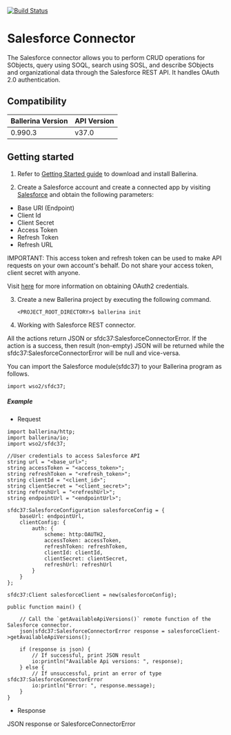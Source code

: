 [![Build Status](https://travis-ci.org/wso2-ballerina/module-salesforce.svg?branch=master)](https://travis-ci.org/wso2-ballerina/module-salesforce)

# Salesforce Connector

The Salesforce connector allows you to perform CRUD operations for SObjects, query using SOQL, search using SOSL, and
describe SObjects and organizational data through the Salesforce REST API. It handles OAuth 2.0 authentication.

## Compatibility

| Ballerina Version  | API Version  |
| ------------------ | ------------ |
| 0.990.3            |   v37.0      |
 

## Getting started

1. Refer to [Getting Started guide](https://ballerina.io/learn/getting-started/) to download and install Ballerina.

2. Create a Salesforce account and create a connected app by visiting [Salesforce](https://www.salesforce.com) 
and obtain the following parameters:
* Base URl (Endpoint)
* Client Id
* Client Secret
* Access Token
* Refresh Token
* Refresh URL

IMPORTANT: This access token and refresh token can be used to make API requests on your own account's behalf. 
Do not share your access token, client secret with anyone.

Visit [here](https://help.salesforce.com/articleView?id=remoteaccess_authenticate_overview.htm) 
for more information on obtaining OAuth2 credentials.

3. Create a new Ballerina project by executing the following command.

   ```shell
   <PROJECT_ROOT_DIRECTORY>$ ballerina init
   ```

4. Working with Salesforce REST connector.

All the actions return JSON or sfdc37:SalesforceConnectorError. If the action is a success, 
then result (non-empty) JSON will be returned while the sfdc37:SalesforceConnectorError will be null and vice-versa.

You can import the Salesforce module(sfdc37) to your Ballerina program as follows.

```ballerina
import wso2/sfdc37;
```

##### Example
 * Request

```ballerina
import ballerina/http;
import ballerina/io;
import wso2/sfdc37;

//User credentials to access Salesforce API
string url = "<base_url>";
string accessToken = "<access_token>";
string refreshToken = "<refresh_token>";
string clientId = "<client_id>";
string clientSecret = "<client_secret>";
string refreshUrl = "<refreshUrl>";
string endpointUrl = "<endpointUrl>";

sfdc37:SalesforceConfiguration salesforceConfig = {
    baseUrl: endpointUrl,
    clientConfig: {
        auth: {
            scheme: http:OAUTH2,
            accessToken: accessToken,
            refreshToken: refreshToken,
            clientId: clientId,
            clientSecret: clientSecret,
            refreshUrl: refreshUrl
        }
    }
};

sfdc37:Client salesforceClient = new(salesforceConfig);

public function main() {

    // Call the `getAvailableApiVersions()` remote function of the Salesforce connector.
    json|sfdc37:SalesforceConnectorError response = salesforceClient->getAvailableApiVersions();

    if (response is json) {
        // If successful, print JSON result
        io:println("Available Api versions: ", response);
    } else {
        // If unsuccessful, print an error of type sfdc37:SalesforceConnectorError
        io:println("Error: ", response.message);
    }
}
```

* Response

JSON response or SalesforceConnectorError
